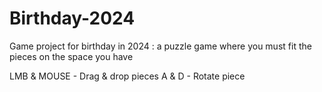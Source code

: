 # Birthday-2024
Game project for birthday in 2024 : a puzzle game where you must fit the pieces on the space you have

LMB & MOUSE - Drag & drop pieces
A & D - Rotate piece